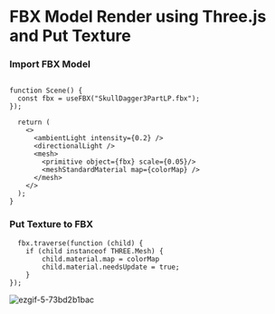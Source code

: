# FBX Model Render using Three.js and Put Texture
### Import FBX Model
```

function Scene() {
  const fbx = useFBX("SkullDagger3PartLP.fbx");
});

  return (
    <>
      <ambientLight intensity={0.2} />
      <directionalLight />
      <mesh>
        <primitive object={fbx} scale={0.05}/>
        <meshStandardMaterial map={colorMap} />
      </mesh>
    </>
  );
}
```
### Put Texture to FBX
```
  fbx.traverse(function (child) {
    if (child instanceof THREE.Mesh) {
        child.material.map = colorMap
        child.material.needsUpdate = true;
    }
});
```
![ezgif-5-73bd2b1bac](https://user-images.githubusercontent.com/92864027/217254624-c12a21f5-d5e7-4bdf-9afc-521a42095b51.gif)
